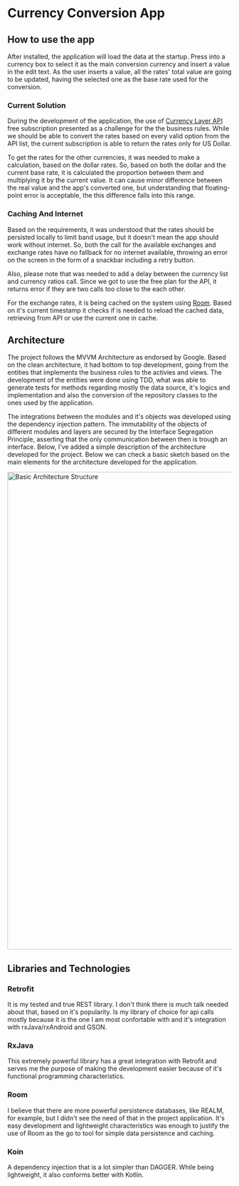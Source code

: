# Currency Conversion App


## How to use the app

After installed, the application will load the data at the startup. Press into a currency box to select it as the main conversion currency and insert a value in the edit text. As the user inserts a value, all the rates' total value are going to be updated, having the selected one as the base rate used for the conversion.

### Current Solution

During the development of the application, the use of [Currency Layer API](https://currencylayer.com/documentation) free subscription presented as a challenge for the the business rules. While we should be able to convert the rates based on every valid option from the API list, the current subscription is able to return the rates only for US Dollar. 

To get the rates for the other currencies, it was needed to make a calculation, based on the dollar rates. So, based on both the dollar and the current base rate, it is calculated the proportion between them and multiplying it by the current value. It can cause minor difference between the real value and the app's converted one, but understanding that floating-point error is acceptable, the this difference falls into this range.

### Caching And Internet

Based on the requirements, it was understood that the rates should be persisted locally to limit band usage, but it doesn't mean the app should work without internet. So, both the call for the available exchanges and exchange rates have no fallback for no internet available, throwing an error on the screen in the form of a snackbar including a retry button. 

Also, please note that was needed to add a delay between the currency list and currency ratios call. Since we got to use the free plan for the API, it returns error if they are two calls too close to the each other.

For the exchange rates, it is being cached on the system using [Room](https://developer.android.com/jetpack/androidx/releases/room?gclid=EAIaIQobChMIxf3064KQ8wIVwYORCh3bYgC8EAAYASAAEgL25fD_BwE&gclsrc=aw.ds). Based on it's current timestamp it checks if is needed to reload the cached data, retrieving from API or use the current one in cache.


## Architecture

The project follows the MVVM Architecture as endorsed by Google. Based on the clean architecture, it had bottom to top development, going from the entities that implements the business rules to the activies and views.
The development of the entities were done using TDD, what was able to generate tests for methods regarding mostly the data source, it's logics and implementation and also the conversion of the repository classes to the ones used by the application.

The integrations between the modules and it's objects was developed using the dependency injection pattern. The immutability of the objects of different modules and layers are secured by the Interface Segregation Principle, asserting that the only communication between then is trough an interface. Below, I've added a simple description of the architecture developed for the project. Below we can check a basic sketch based on the main elements for the architecture developed for the application.

<img width="1071" alt="Basic Architecture Structure" src="https://user-images.githubusercontent.com/11355552/134177383-50958259-3ff6-4143-9796-c0b641da30d1.png">

## Libraries and Technologies

### Retrofit
It is my tested and true REST library. I don't think there is much talk needed about that, based on it's popularity. Is my library of choice for api calls mostly because it is the one I am most confortable with and it's integration with rxJava/rxAndroid and GSON.

### RxJava
This extremely powerful library has a great integration with Retrofit and serves me the purpose of making the development easier because of it's functional programming characteristics.

### Room
I believe that there are more powerful persistence databases, like REALM, for example, but I didn't see the need of that in the project application. It's easy development and lightweight characteristics was enough to justify the use of Room as the go to tool for simple data persistence and caching.

### Koin
A dependency injection that is a lot simpler than DAGGER. While being lightweight, it also conforms better with Kotlin.

